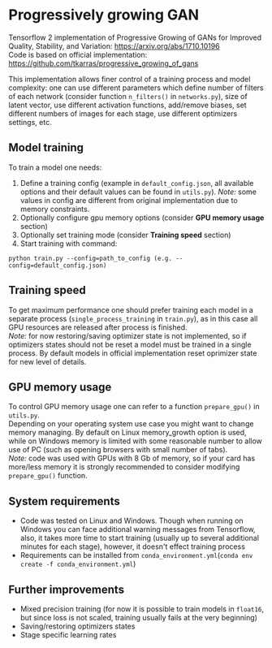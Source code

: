 # Progressively growing GAN
Tensorflow 2 implementation of Progressive Growing of GANs for Improved Quality, Stability, and Variation: https://arxiv.org/abs/1710.10196
<br>
Code is based on official implementation: https://github.com/tkarras/progressive_growing_of_gans

This implementation allows finer control of a training process and model complexity: 
one can use different parameters which define number of filters of each network (consider function `n_filters()` in `networks.py`), 
size of latent vector, use different activation functions, add/remove biases, set different numbers of images for each stage, 
use different optimizers settings,
etc.


## Model training
To train a model one needs:

1. Define a training config (example in `default_config.json`, all available options and their default values can be found in `utils.py`). *Note:* some values in config are different from original implementation due to memory constraints.
2. Optionally configure gpu memory options (consider **GPU memory usage** section)
3. Optionally set training mode (consider **Training speed** section)
4. Start training with command: <br>
```
python train.py --config=path_to_config (e.g. --config=default_config.json)
```

## Training speed

To get maximum performance one should prefer training each model in a separate process (`single_process_training` in `train.py`), 
as in this case all GPU resources are released after process is finished.  <br>
*Note:* for now restoring/saving optimizer state is not implemented, so if optimizers states should not be reset a model must be trained in a single process. By default models in official implementation reset oprimizer state for new level of details.

## GPU memory usage

To control GPU memory usage one can refer to a function `prepare_gpu()` in `utils.py`. 
<br>
Depending on your operating system use case you might want to change memory managing. 
By default on Linux memory_growth option is used, while on Windows memory is limited with some reasonable number to allow use of PC (such as opening browsers with small number of tabs).
<br>
*Note:* code was used with GPUs with 8 Gb of memory, so if your card has more/less memory it is strongly recommended to consider modifying `prepare_gpu()` function. 

## System requirements

- Code was tested on Linux and Windows. Though when running on Windows you can face additional warning messages from Tensorflow, also, it takes more time to start training (usually up to several additional minutes for each stage), however, it doesn't effect training process
- Requirements can be installed from `conda_environment.yml`(`conda env create -f conda_environment.yml`)


## Further improvements
- Mixed precision training (for now it is possible to train models in `float16`, but since loss is not scaled, training usually fails at the very beginning)
- Saving/restoring optimizers states
- Stage specific learning rates

